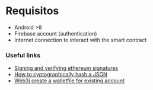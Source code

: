 # Requisitos

- Android >8
- Firebase account (authentication)
- Internet connection to interact with the smart contract

### Useful links
- [Signing and verifying ethereum signatures](https://dzone.com/articles/signing-and-verifying-ethereum-signatures)
- [How to cyptographically hash a JSON](https://stackoverflow.com/questions/4670494/how-to-cryptographically-hash-a-json-object/49663077#49663077)
- [Web3j create a walletfile for existing account](https://ethereum.stackexchange.com/questions/71106/how-to-create-a-wallet-file-for-existing-account)